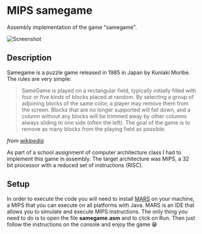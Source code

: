 # MIPS samegame

Assembly implementation of the game "samegame".

![Screenshot](https://upload.wikimedia.org/wikipedia/commons/4/4f/SameGame.jpg)

## Description

Samegame is a puzzle game released in 1985 in Japan by Kuniaki Moribe. The rules are very simple:

> SameGame is played on a rectangular field, typically initially filled with four or five kinds of blocks placed at random. By selecting a group of adjoining blocks of the same color, a player may remove them from the screen. Blocks that are no longer supported will fall down, and a column without any blocks will be trimmed away by other columns always sliding to one side (often the left). The goal of the game is to remove as many blocks from the playing field as possible.

_from [wikipedia](https://en.wikipedia.org/wiki/SameGame)_

As part of a school assignment of computer architecture class I had to implement this game in assembly. The target architecture was MIPS, a 32 bit processor with a reduced set of instructions (RISC).

## Setup

In order to execute the code you will need to install [MARS](http://courses.missouristate.edu/kenvollmar/mars/download.htm) on your machine, a MIPS that you can execute on all platforms with Java. MARS is an IDE that allows you to simulate and execute MIPS instructions. The only thing you need to do is to open the file __samegame.asm__ and to click on Run. Then just follow the instructions on the console and enjoy the game 😁
